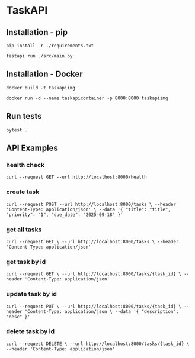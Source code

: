 # TaskAPI

## Installation - pip

`pip install -r ./requirements.txt`

`fastapi run ./src/main.py  `

## Installation - Docker

`docker build -t taskapiimg .`

`docker run -d --name taskapicontainer -p 8000:8000 taskapiimg`

## Run tests

`pytest .`

## API Examples

### health check
`curl --request GET --url http://localhost:8000/health`

### create task
`curl --request POST --url http://localhost:8000/tasks \
--header 'Content-Type: application/json' \
--data '{
  "title": "title",
  "priority": "1",
  "due_date": "2025-09-18"
}'`

### get all tasks

`curl --request GET \
  --url http://localhost:8000/tasks \
  --header 'Content-Type: application/json'`

### get task by id

`curl --request GET \
  --url http://localhost:8000/tasks/{task_id} \
  --header 'Content-Type: application/json'`

### update task by id

`curl --request PUT \
  --url http://localhost:8000/tasks/{task_id} \
  --header 'Content-Type: application/json \
  --data '{
  "description": "desc"
}'`

### delete task by id

`curl --request DELETE \
  --url http://localhost:8000/tasks/{task_id} \
  --header 'Content-Type: application/json'`